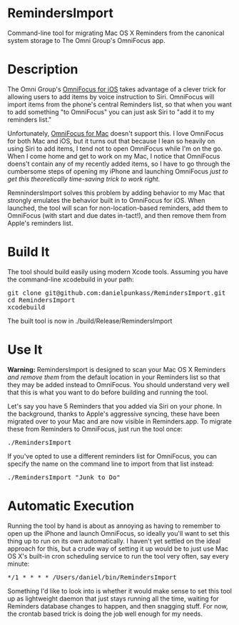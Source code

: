 RemindersImport
===============

Command-line tool for migrating Mac OS X Reminders from the canonical system storage to The Omni Group's OmniFocus app.

Description
===========

The Omni Group's <a href="http://www.omnigroup.com/products/omnifocus-iphone/">OmniFocus for iOS</a> takes advantage of a clever trick for allowing users to add items by voice instruction to Siri. OmniFocus will import items from the phone's central Reminders list, so that when you want to add something "to OmniFocus" you can just ask Siri to "add it to my reminders list."

Unfortunately, <a href="http://www.omnigroup.com/products/omnifocus/">OmniFocus for Mac</a> doesn't support this. I love OmniFocus for both Mac and iOS, but it turns out that because I lean so heavily on using Siri to add items, I tend not to open OmniFocus while I'm on the go. When I come home and get to work on my Mac, I notice that OmniFocus doens't contain any of my recently added items, so I have to go through the cumbersome steps of opening my iPhone and launching OmniFocus <em>just to get this theoretically time-saving trick to work right.</em>

RemnindersImport solves this problem by adding behavior to my Mac that strongly emulates the behavior built in to OmniFocus for iOS. When launched, the tool will scan for non-location-based reminders, add them to OmniFocus (with start and due dates in-tact!), and then remove them from Apple's reminders list.

Build It
========

The tool should build easily using modern Xcode tools. Assuming you have the command-line xcodebuild in your path:

<pre>
git clone git@github.com:danielpunkass/RemindersImport.git
cd RemindersImport
xcodebuild
</pre>

The built tool is now in ./build/Release/RemindersImport

Use It
=====

<strong>Warning:</strong> RemindersImport is designed to scan your Mac OS X Reminders <em>and remove them</em> from the default location in your Reminders list so that they may be added instead to OmniFocus. You should understand very well that this is what you want to do before building and running the tool.

Let's say you have 5 Reminders that you added via Siri on your phone. In the background, thanks to Apple's aggressive syncing, these have been migrated over to your Mac and are now visible in Reminders.app. To migrate these from Reminders to OmniFocus, just run the tool once:

<pre>
./RemindersImport
</pre>

If you've opted to use a different reminders list for OmniFocus, you can specify the name on the command line to import from that list instead:

<pre>
./RemindersImport "Junk to Do"
</pre>

Automatic Execution
====================

Running the tool by hand is about as annoying as having to remember to open up the iPhone and launch OmniFocus, so ideally you'll want to set this thing up to run on its own automatically. I haven't yet settled on the ideal approach for this, but a crude way of setting it up would be to just use Mac OS X's built-in cron scheduling service to run the tool very often, say every minute:

<pre>
*/1 * * * * /Users/daniel/bin/RemindersImport
</pre>

Something I'd like to look into is whether it would make sense to set this tool up as lightweight daemon that just stays running all the time, waiting for Reminders database changes to happen, and then snagging stuff. For now, the crontab based trick is doing the job well enough for my needs.
